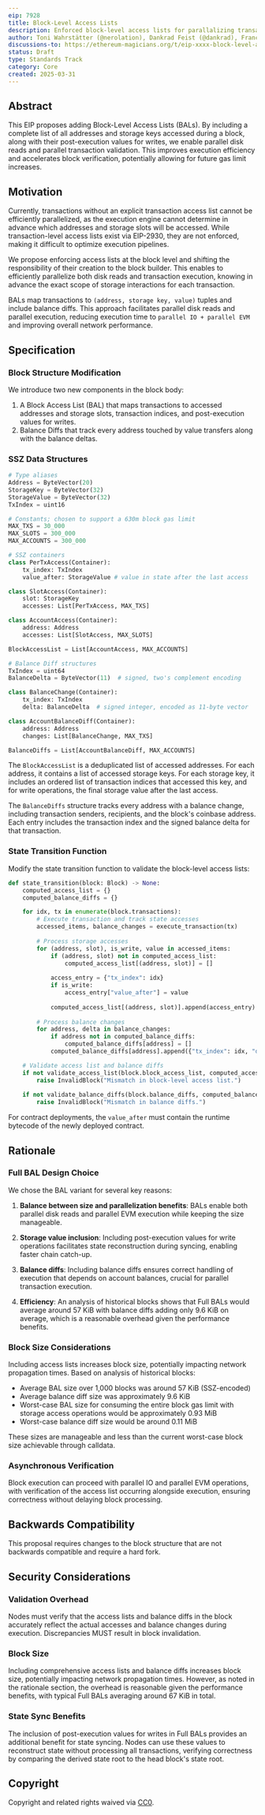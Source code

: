```yaml
---
eip: 7928
title: Block-Level Access Lists
description: Enforced block-level access lists for parallalizing transaction validation
author: Toni Wahrstätter (@nerolation), Dankrad Feist (@dankrad), Francesco D`Amato (@fradamt), Jochem Brouwer (@jochem-brouwer), Ignacio Hagopian (@jsign), Yoav Weiss (@yoavw), Alex Forshtat (@forshtat)
discussions-to: https://ethereum-magicians.org/t/eip-xxxx-block-level-access-lists/23337
status: Draft
type: Standards Track
category: Core
created: 2025-03-31
---
```


## Abstract

This EIP proposes adding Block-Level Access Lists (BALs). By including a complete list of all addresses and storage keys accessed during a block, along with their post-execution values for writes, we enable parallel disk reads and parallel transaction validation. This improves execution efficiency and accelerates block verification, potentially allowing for future gas limit increases.

## Motivation

Currently, transactions without an explicit transaction access list cannot be efficiently parallelized, as the execution engine cannot determine in advance which addresses and storage slots will be accessed. While transaction-level access lists exist via EIP-2930, they are not enforced, making it difficult to optimize execution pipelines.

We propose enforcing access lists at the block level and shifting the responsibility of their creation to the block builder. This enables to efficiently parallelize both disk reads and transaction execution, knowing in advance the exact scope of storage interactions for each transaction.

BALs map transactions to `(address, storage key, value)` tuples and include balance diffs. This approach facilitates parallel disk reads and parallel execution, reducing execution time to `parallel IO + parallel EVM` and improving overall network performance.

## Specification

### Block Structure Modification

We introduce two new components in the block body:

1. A Block Access List (BAL) that maps transactions to accessed addresses and storage slots, transaction indices, and post-execution values for writes.
2. Balance Diffs that track every address touched by value transfers along with the balance deltas.

### SSZ Data Structures

```python
# Type aliases
Address = ByteVector(20)
StorageKey = ByteVector(32)
StorageValue = ByteVector(32)
TxIndex = uint16

# Constants; chosen to support a 630m block gas limit
MAX_TXS = 30_000
MAX_SLOTS = 300_000
MAX_ACCOUNTS = 300_000

# SSZ containers
class PerTxAccess(Container):
    tx_index: TxIndex
    value_after: StorageValue # value in state after the last access

class SlotAccess(Container):
    slot: StorageKey
    accesses: List[PerTxAccess, MAX_TXS]

class AccountAccess(Container):
    address: Address
    accesses: List[SlotAccess, MAX_SLOTS]

BlockAccessList = List[AccountAccess, MAX_ACCOUNTS]

# Balance Diff structures
TxIndex = uint64
BalanceDelta = ByteVector(11)  # signed, two's complement encoding

class BalanceChange(Container):
    tx_index: TxIndex
    delta: BalanceDelta  # signed integer, encoded as 11-byte vector

class AccountBalanceDiff(Container):
    address: Address
    changes: List[BalanceChange, MAX_TXS]

BalanceDiffs = List[AccountBalanceDiff, MAX_ACCOUNTS]
```

The `BlockAccessList` is a deduplicated list of accessed addresses. For each address, it contains a list of accessed storage keys. For each storage key, it includes an ordered list of transaction indices that accessed this key, and for write operations, the final storage value after the last access.

The `BalanceDiffs` structure tracks every address with a balance change, including transaction senders, recipients, and the block's coinbase address. Each entry includes the transaction index and the signed balance delta for that transaction.

### State Transition Function

Modify the state transition function to validate the block-level access lists:

```python 
def state_transition(block: Block) -> None:
    computed_access_list = {}
    computed_balance_diffs = {}

    for idx, tx in enumerate(block.transactions):
        # Execute transaction and track state accesses
        accessed_items, balance_changes = execute_transaction(tx)
        
        # Process storage accesses
        for (address, slot), is_write, value in accessed_items:
            if (address, slot) not in computed_access_list:
                computed_access_list[(address, slot)] = []
            
            access_entry = {"tx_index": idx}
            if is_write:
                access_entry["value_after"] = value
            
            computed_access_list[(address, slot)].append(access_entry)
        
        # Process balance changes
        for address, delta in balance_changes:
            if address not in computed_balance_diffs:
                computed_balance_diffs[address] = []
            computed_balance_diffs[address].append({"tx_index": idx, "delta": delta})

    # Validate access list and balance diffs
    if not validate_access_list(block.block_access_list, computed_access_list):
        raise InvalidBlock("Mismatch in block-level access list.")
        
    if not validate_balance_diffs(block.balance_diffs, computed_balance_diffs):
        raise InvalidBlock("Mismatch in balance diffs.")
```

For contract deployments, the `value_after` must contain the runtime bytecode of the newly deployed contract.

## Rationale

### Full BAL Design Choice

We chose the BAL variant for several key reasons:

1. **Balance between size and parallelization benefits**: BALs enable both parallel disk reads and parallel EVM execution while keeping the size manageable.

2. **Storage value inclusion**: Including post-execution values for write operations facilitates state reconstruction during syncing, enabling faster chain catch-up.

3. **Balance diffs**: Including balance diffs ensures correct handling of execution that depends on account balances, crucial for parallel transaction execution.

4. **Efficiency**: An analysis of historical blocks shows that Full BALs would average around 57 KiB with balance diffs adding only 9.6 KiB on average, which is a reasonable overhead given the performance benefits.

### Block Size Considerations

Including access lists increases block size, potentially impacting network propagation times. Based on analysis of historical blocks:

- Average BAL size over 1,000 blocks was around 57 KiB (SSZ-encoded)
- Average balance diff size was approximately 9.6 KiB
- Worst-case BAL size for consuming the entire block gas limit with storage access operations would be approximately 0.93 MiB
- Worst-case balance diff size would be around 0.11 MiB

These sizes are manageable and less than the current worst-case block size achievable through calldata.

### Asynchronous Verification

Block execution can proceed with parallel IO and parallel EVM operations, with verification of the access list occurring alongside execution, ensuring correctness without delaying block processing.

## Backwards Compatibility

This proposal requires changes to the block structure that are not backwards compatible and require a hard fork.

## Security Considerations

### Validation Overhead

Nodes must verify that the access lists and balance diffs in the block accurately reflect the actual accesses and balance changes during execution. Discrepancies MUST result in block invalidation.

### Block Size

Including comprehensive access lists and balance diffs increases block size, potentially impacting network propagation times. However, as noted in the rationale section, the overhead is reasonable given the performance benefits, with typical Full BALs averaging around 67 KiB in total.

### State Sync Benefits

The inclusion of post-execution values for writes in Full BALs provides an additional benefit for state syncing. Nodes can use these values to reconstruct state without processing all transactions, verifying correctness by comparing the derived state root to the head block's state root.

## Copyright

Copyright and related rights waived via [CC0](../LICENSE.md).
